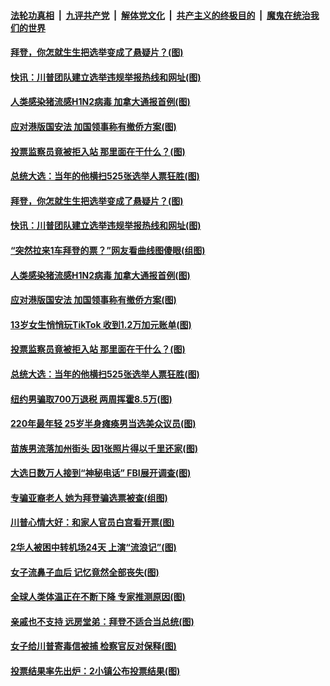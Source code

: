 ####  [法轮功真相](../../../../basic/blob/master/README.md?t=11061331) &nbsp;|&nbsp; [九评共产党](../../../../9ping.md/blob/master/README.md?t=11061331) &nbsp;|&nbsp; [解体党文化](../../../../jtdwh.md/blob/master/README.md?t=11061331)  &nbsp;|&nbsp; [共产主义的终极目的](../../../../gczydzjmd.md/blob/master/README.md?t=11061331) &nbsp;|&nbsp; [魔鬼在统治我们的世界](../../../../mgztzwmdsj.md/blob/master/README.md?t=11061331) 

#### [拜登，你怎就生生把选举变成了悬疑片？(图)](../pages/p3/951603.md?t=11061331) 

#### [快讯：川普团队建立选举违规举报热线和网址(图)](../pages/p3/951625.md?t=11061331) 

#### [人类感染猪流感H1N2病毒 加拿大通报首例(图)](../pages/p3/951587.md?t=11061331) 

#### [应对港版国安法 加国领事称有撤侨方案(图)](../pages/p3/951586.md?t=11061331) 

#### [投票监察员竟被拒入站 那里面在干什么？(图)](../pages/p3/951575.md?t=11061331) 

#### [总统大选：当年的他横扫525张选举人票狂胜(图)](../pages/p3/951555.md?t=11061331) 

#### [拜登，你怎就生生把选举变成了悬疑片？(图)](../pages/p3/951603.md?t=11061331) 

#### [快讯：川普团队建立选举违规举报热线和网址(图)](../pages/p3/951625.md?t=11061331) 

#### [“突然拉来1车拜登的票？”网友看曲线图傻眼(组图)](../pages/p3/951582.md?t=11061331) 

#### [人类感染猪流感H1N2病毒 加拿大通报首例(图)](../pages/p3/951587.md?t=11061331) 

#### [应对港版国安法 加国领事称有撤侨方案(图)](../pages/p3/951586.md?t=11061331) 

#### [13岁女生悄悄玩TikTok 收到1.2万加元账单(图)](../pages/p3/951574.md?t=11061331) 

#### [投票监察员竟被拒入站 那里面在干什么？(图)](../pages/p3/951575.md?t=11061331) 

#### [总统大选：当年的他横扫525张选举人票狂胜(图)](../pages/p3/951555.md?t=11061331) 

#### [纽约男骗取700万退税 两周挥霍8.5万(图)](../pages/p3/951483.md?t=11061331) 

#### [220年最年轻 25岁半身瘫痪男当选美众议员(图)](../pages/p3/951458.md?t=11061331) 

#### [苗族男流落加州街头 因1张照片得以千里还家(图)](../pages/p3/951453.md?t=11061331) 

#### [大选日数万人接到“神秘电话” FBI展开调查(图)](../pages/p3/951448.md?t=11061331) 

#### [专骗亚裔老人 她为拜登骗选票被查(组图)](../pages/p3/951446.md?t=11061331) 

#### [川普心情大好：和家人官员白宫看开票(图)](../pages/p3/951412.md?t=11061331) 

#### [2华人被困中转机场24天 上演“流浪记”(图)](../pages/p3/951379.md?t=11061331) 

#### [女子流鼻子血后 记忆竟然全部丧失(图)](../pages/p3/951362.md?t=11061331) 

#### [全球人类体温正在不断下降 专家推测原因(图)](../pages/p3/951353.md?t=11061331) 

#### [亲戚也不支持 远房堂弟：拜登不适合当总统(图)](../pages/p3/951346.md?t=11061331) 

#### [女子给川普寄毒信被捕 检察官反对保释(图)](../pages/p3/951348.md?t=11061331) 

#### [投票结果率先出炉：2小镇公布投票结果(图)](../pages/p3/951326.md?t=11061331) 

